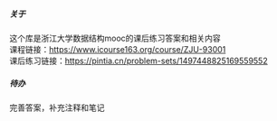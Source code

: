 ##### 关于  
这个库是浙江大学数据结构mooc的课后练习答案和相关内容  
课程链接：https://www.icourse163.org/course/ZJU-93001  
课后练习链接：https://pintia.cn/problem-sets/1497448825169559552  
##### 待办  
完善答案，补充注释和笔记
